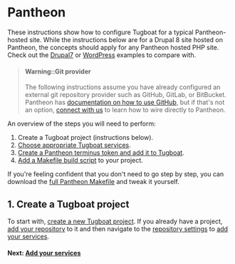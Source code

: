 # Pantheon

These instructions show how to configure Tugboat for a typical Pantheon-hosted
site. While the instructions below are for a Drupal 8 site hosted on Pantheon,
the concepts should apply for any Pantheon hosted PHP site. Check out the
[Drupal7](../../applications/drupal7/index.md) or
[WordPress](../../applications/wordpress/index.md) examples to compare with.

> #### Warning::Git provider
>
> The following instructions assume you have already configured an external git
> repository provider such as GitHub, GitLab, or BitBucket. Pantheon has
> [documentation on how to use GitHub](https://pantheon.io/docs/guides/build-tools/),
> but if that's not an option, [connect with us](../../../../support/index.md)
> to learn how to wire directly to Pantheon.

An overview of the steps you will need to perform:

1. Create a Tugboat project (instructions below).
2. [Choose appropriate Tugboat services](add-services/index.md).
3. [Create a Pantheon terminus token and add it to Tugboat](configure-terminus/index.md).
4. [Add a Makefile build script](add-build-script/index.md) to your project.

If you're feeling confident that you don't need to go step by step, you can
download the [full Pantheon Makefile](full-makefile/index.md) and tweak it
yourself.

## 1. Create a Tugboat project

To start with,
[create a new Tugboat project](../../../getting-started/create-a-project/index.md).
If you already have a project,
[add your repository](../../../tugboat-dashboard/repositories/index.md) to it
and then navigate to the
[repository settings](../../../tugboat-dashboard/repositories/settings/index.md)
to [add your services](add-services/index.md).

#### Next: [Add your services](add-services/index.md)
